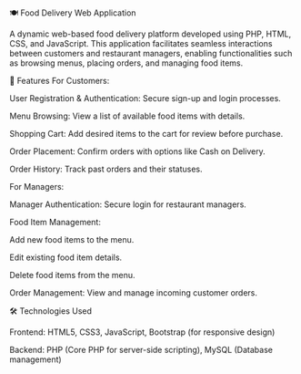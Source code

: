 🍽️ Food Delivery Web Application

A dynamic web-based food delivery platform developed using PHP, HTML, CSS, and JavaScript. This application facilitates seamless interactions between customers and restaurant managers, enabling functionalities such as browsing menus, placing orders, and managing food items.

🚀 Features
For Customers:

User Registration & Authentication: Secure sign-up and login processes.

Menu Browsing: View a list of available food items with details.

Shopping Cart: Add desired items to the cart for review before purchase.

Order Placement: Confirm orders with options like Cash on Delivery.

Order History: Track past orders and their statuses.

For Managers:

Manager Authentication: Secure login for restaurant managers.

Food Item Management:

Add new food items to the menu.

Edit existing food item details.

Delete food items from the menu.

Order Management: View and manage incoming customer orders.

🛠️ Technologies Used

Frontend: HTML5, CSS3, JavaScript, Bootstrap (for responsive design)

Backend: PHP (Core PHP for server-side scripting), MySQL (Database management)
